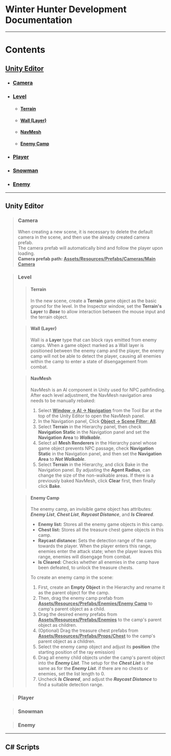 # Winter Hunter Development Documentation
***
# Contents
## [Unity Editor](#unity-editor)
+ ### [Camera](#camera)
+ ### [Level](#level)
  + #### [Terrain](#terrain)
  + #### [Wall (Layer)](#wall(layer))
  + #### [NavMesh](#navmesh)
  + #### [Enemy Camp](#enemy-camp)
+ ### [Player](#player)
+ ### [Snowman](#snowman)
+ ### [Enemy](#enemy)
***

## Unity Editor

> ### Camera
> When creating a new scene, it is necessary to delete the default camera in the scene, and then use the already created camera prefab.  
> The camera prefab will automatically bind and follow the player upon loading.  
> **Camera prefab path: <u>Assets/Resources/Prefabs/Cameras/Main Camera</u>**

> ### Level
> > #### Terrain
> > In the new scene, create a **Terrain** game object as the basic ground for the level. 
> > In the Inspector window, set the **Terrain's Layer** to ***Base*** to allow interaction between the mouse input and the terrain object.
>
> > #### Wall (Layer)
> > Wall is a **Layer** type that can block rays emitted from enemy camps. 
> > When a game object marked as a Wall layer is positioned between the enemy camp and the player, the enemy camp will not be able to detect the player, causing all enemies within the camp to enter a state of disengagement from combat.
> 
> > #### NavMesh
> > NavMesh is an AI component in Unity used for NPC pathfinding. 
> > After each level adjustment, the NavMesh navigation area needs to be manually rebaked:
> > 1. Select <u>**Window -> AI -> Navigation**</u> from the Tool Bar at the top of the Unity Editor to open the NavMesh panel. 
> > 2. In the Navigation panel, Click <u>**Object -> Scene Filter: All**</u>. 
> > 3. Select **Terrain** in the Hierarchy panel, then check **Navigation Static** in the Navigation panel and set the **Navigation Area** to ***Walkable***. 
> > 4. Select all **Mesh Renderers** in the Hierarchy panel whose game object prevents NPC passage, check **Navigation Static** in the Navigation panel, and then set the **Navigation Area** to ***Not Walkable***. 
> > 5. Select **Terrain** in the Hierarchy, and click Bake in the Navigation panel. By adjusting the **Agent Radius**, can change the size of the non-walkable areas. If there is a previously baked NavMesh, click **Clear** first, then finally click **Bake**.
>
> > #### Enemy Camp
> > The enemy camp, an invisible game object has attributes: ***Enemy List***, ***Chest List***, ***Raycast Distance***, and ***Is Cleared***.
> > + **Enemy list:** Stores all the enemy game objects in this camp. 
> > + **Chest list:** Stores all the treasure chest game objects in this camp. 
> > + **Raycast distance:** Sets the detection range of the camp towards the player. When the player enters this range, enemies enter the attack state; when the player leaves this range, enemies will disengage from combat. 
> > + **Is Cleared:** Checks whether all enemies in the camp have been defeated, to unlock the treasure chests. 
> > 
> > To create an enemy camp in the scene:
> > 1. First, create an **Empty Object** in the Hierarchy and rename it as the parent object for the camp.
> > 2. Then, drag the enemy camp prefab from <u>**Assets/Resources/Prefabs/Enemies/Enemy Camp**</u> to camp's parent object as a child.
> > 3. Drag the desired enemy prefabs from <u>**Assets/Resources/Prefabs/Enemies**</u> to the camp's parent object as children.
> > 4. (Optional) Drag the treasure chest prefabs from <u>**Assets/Resources/Prefabs/Props/Chest**</u> to the camp's parent object as a children.
> > 5. Select the enemy camp object and adjust its **position** (the starting position of the ray emission)
> > 6. Drag all enemy child objects under the camp's parent object into the ***Enemy List***. The setup for the ***Chest List*** is the same as for the ***Enemy List***. if there are no chests or enemies, set the list length to 0.
> > 7. Uncheck ***Is Cleared***, and adjust the ***Raycast Distance*** to find a suitable detection range.

> ### Player

> ### Snowman

> ### Enemy 
***

## C# Scripts